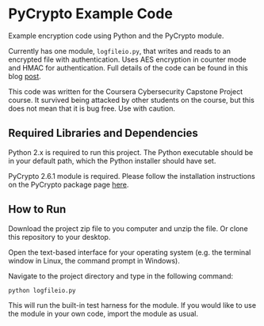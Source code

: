 # PyCrypto Example Code
Example encryption code using Python and the PyCrypto module.

Currently has one module, `logfileio.py`, that writes and reads to
an encrypted file with authentication. Uses AES encryption in
counter mode and HMAC for authentication. Full details of the code
can be found in this blog
[post](http://stevenwooding.com/python-example-encryption-using-aes-in-counter-mode/).

This code was written for the Coursera Cybersecurity Capstone Project course. It
survived being attacked by other students on the course, but this does not mean
that it is bug free. Use with caution.

## Required Libraries and Dependencies

Python 2.x is required to run this project. The Python executable should be in
your default path, which the Python installer should have set.

PyCrypto 2.6.1 module is required. Please follow the installation instructions
on the PyCrypto package page [here](https://pypi.python.org/pypi/pycrypto).

## How to Run

Download the project zip file to you computer and unzip the file. Or clone this
repository to your desktop.

Open the text-based interface for your operating system (e.g. the terminal
window in Linux, the command prompt in Windows).

Navigate to the project directory and type in the following command:

```bash
python logfileio.py
```

This will run the built-in test harness for the module. If you would like to use
the module in your own code, import the module as usual.

